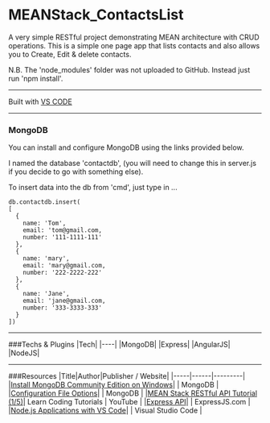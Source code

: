 # MEANStack_ContactsList
A very simple RESTful project demonstrating MEAN architecture with CRUD operations.
This is a simple one page app that lists contacts and also allows you to Create, Edit & delete contacts.

N.B. The 'node_modules' folder was not uploaded to GitHub. Instead just run 'npm install'.

---

Built with [VS CODE](https://www.visualstudio.com/en-us/products/code-vs.aspx)

---

### MongoDB

You can install and configure MongoDB using the links provided below.

I named the database 'contactdb', (you will need to change this in server.js if you decide to go with something else).

To insert data into the db from 'cmd', just type in ...

    db.contactdb.insert(
    [
      {
        name: 'Tom',
        email: 'tom@gmail.com,
        number: '111-1111-111'
      },
      {
        name: 'mary',
        email: 'mary@gmail.com,
        number: '222-2222-222'    
      },
      {
        name: 'Jane',
        email: 'jane@gmail.com,
        number: '333-3333-333'    
      }
    ])

---

###Techs & Plugins
|Tech|
|----|
|MongoDB|
|Express|
|AngularJS|
|NodeJS|

---

###Resources
|Title|Author|Publisher / Website|
|-----|------|---------|
|[Install MongoDB Community Edition on Windows](https://docs.mongodb.com/manual/tutorial/install-mongodb-on-windows/)| | MongoDB |
|[Configuration File Options](https://docs.mongodb.com/manual/reference/configuration-options/)| | MongoDB |
|[MEAN Stack RESTful API Tutorial (1/5)](https://www.youtube.com/watch?v=kHV7gOHvNdk)| Learn Coding Tutorials | YouTube |
|[Express API](http://expressjs.com/en/api.html)| | ExpressJS.com |
|[Node.js Applications with VS Code](https://code.visualstudio.com/docs/runtimes/nodejs)| | Visual Studio Code |

